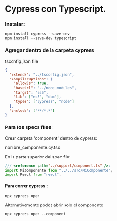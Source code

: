 # Cypress con Typescript.

### Instalar:

```
npm install cypress --save-dev
npm install --save-dev typescript
```

### Agregar dentro de la carpeta cypress

tsconfig.json file

```json
{
  "extends": "../tsconfig.json",
  "compilerOptions": {
    "allowJs": true,
    "baseUrl": "../node_modules",
    "target": "es5",
    "lib": ["es5", "dom"],
    "types": ["cypress", "node"]
  },
  "include": ["**/*.*"]
}
```

### Para los specs files:

Crear carpeta 'component' dentro de cypress:

nombre_componente.cy.tsx

En la parte superior del spec file:

```ts
/// <reference path="../support/component.ts" />;
import MiComponente from "../../src/MiComponente";
import React from "react";
```

#### Para correr cypress :

```
npx cypress open
```

Alternativamente podes abrir solo el componente

```
npx cypress open --component
```
